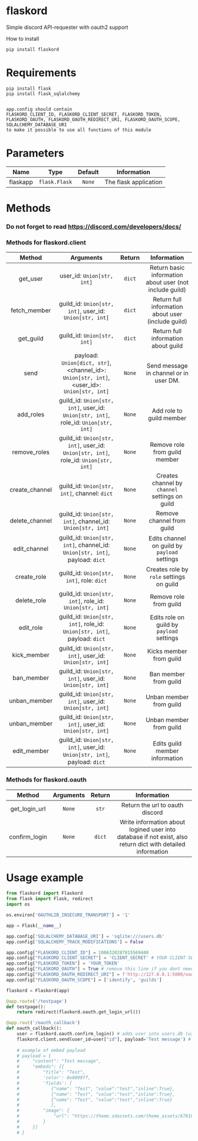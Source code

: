 # flaskord
Simple discord API-requester with oauth2 support

How to install 

```
pip install flaskord
```

# Requirements

```
pip install flask
pip install flask_sqlalchemy


app.config should contain 
FLASKORD_CLIENT_ID, FLASKORD_CLIENT_SECRET, FLASKORD_TOKEN, FLASKORD_OAUTH, FLASKORD_OAUTH_REDIRECT_URI, FLASKORD_OAUTH_SCOPE, SQLALCHEMY_DATABASE_URI
to make it possible to use all functions of this module

```

# Parameters

|           Name             |                     Type                     |Default|                           Information                               |
|:-------------------------:|:-------------------------------------------:|:----------:|:-------------------------------------------------------------------:|
|           flaskapp             | `flask.Flask` |   `None`     |    The flask application          |

# Methods

### Do not forget to read https://discord.com/developers/docs/

### Methods for flaskord.client

|    Method      |             Arguments         | Return |   Information   |
|:--------------:|:-----------------------------:|:------:|:---------------:|
|   get_user    |  user_id: `Union[str, int]` |  `dict`  |  Return basic information about user (not include guild)   |
|   fetch_member  | guild_id: `Union[str, int]`, user_id: `Union[str, int]` | `dict` | Return full information about user (include guild) |
| get_guild | guild_id: `Union[str, int]` | `dict` | Return full information about guild |
| send | payload: `Union[dict, str]`, <channel_id>: `Union[str, int]`, <user_id>: `Union[str, int]` | `None` | Send message in channel or in user DM. |
| add_roles | guild_id: `Union[str, int]`, user_id: `Union[str, int]`, role_id: `Union[str, int]` | `None` | Add role to guild member |
| remove_roles | guild_id: `Union[str, int]`, user_id: `Union[str, int]`, role_id: `Union[str, int]` | `None` | Remove role from guild member |
| create_channel | guild_id: `Union[str, int]`, channel: `dict` | `None` | Creates channel by `channel` settings on guild|
| delete_channel | guild_id: `Union[str, int]`, channel_id: `Union[str, int]` | `None` | Remove channel from guild |
| edit_channel | guild_id: `Union[str, int]`, channel_id: `Union[str, int]`, payload: `dict` | `None` | Edits channel on guild by `payload` settings |
| create_role | guild_id: `Union[str, int]`, role: `dict` | `None` | Creates role by `role` settings on guild |
| delete_role | guild_id: `Union[str, int]`, role_id: `Union[str, int]` | `None` | Remove role from guild |
| edit_role | guild_id: `Union[str, int]`, role_id: `Union[str, int]`, payload: `dict` | `None` | Edits role on guild by `payload` settings |
| kick_member | guild_id: `Union[str, int]`, user_id: `Union[str, int]` | `None` | Kicks member from guild |
| ban_member | guild_id: `Union[str, int]`, user_id: `Union[str, int]` | `None` | Ban member from guild |
| unban_member | guild_id: `Union[str, int]`, user_id: `Union[str, int]` | `None` | Unban member from guild |
| unban_member | guild_id: `Union[str, int]`, user_id: `Union[str, int]` | `None` | Unban member from guild |
| edit_member | guild_id: `Union[str, int]`, user_id: `Union[str, int]`, payload: `dict` | `None` | Edits guild member information |

### Methods for flaskord.oauth

|    Method      |             Arguments         | Return |   Information   |
|:--------------:|:-----------------------------:|:------:|:---------------:|
|   get_login_url    |  `None` |  `str`  |  Return the url to oauth discord   |
|   confirm_login  | `None` | `dict` | Write information about logined user into database if not exist, also return dict with detailed information |

# Usage example

```py
from flaskord import Flaskord
from flask import Flask, redirect
import os

os.environ['OAUTHLIB_INSECURE_TRANSPORT'] = '1'

app = Flask(__name__)

app.config['SQLALCHEMY_DATABASE_URI'] = 'sqlite:///users.db'
app.config['SQLALCHEMY_TRACK_MODIFICATIONS'] = False

app.config["FLASKORD_CLIENT_ID"] = 1006320287815569448
app.config["FLASKORD_CLIENT_SECRET"] = 'CLIENT_SECRET' # YOUR CLIENT SECRET (https://discord.com/developers/applications/{client_id}/oauth2/general)
app.config["FLASKORD_TOKEN"] = 'YOUR_TOKEN'
app.config["FLASKORD_OAUTH"] = True # remove this line if you dont need oauth 
app.config["FLASKORD_OAUTH_REDIRECT_URI"] = f'http://127.0.0.1:5000/oauth_callback'
app.config["FLASKORD_OAUTH_SCOPE"] = ['identify', 'guilds']

flaskord = Flaskord(app)

@app.route('/testpage')
def testpage():
    return redirect(flaskord.oauth.get_login_url())

@app.rout('/oauth_callback')
def oauth_callback():
    user = flaskord.oauth.confirm_login() # adds user into users.db (username with discriminator and id of user), also return dict with more information about user
    flaskord.client.send(user_id=user["id"], payload='Test message') # payload also supports embed (read docs for more information)
    
    # example of embed payload
    # payload = {
    #     "content": "Test message",
    #     "embeds": [{
    #         "title": "Test",
    #         'color': 0x0099ff,
    #         'fields': [
    #            {"name": "Test", "value":"test","inline":True},
    #            {"name": "Test", "value":"test","inline":True},
    #            {"name": "Test", "value":"test","inline":True}
    #            ],
    #         "image": {
    #             "url": "https://theme.zdassets.com/theme_assets/678183/84b82d07b293907113d9d4dafd29bfa170bbf9b6.ico"
    #         }
    #     }]
    # }

```

